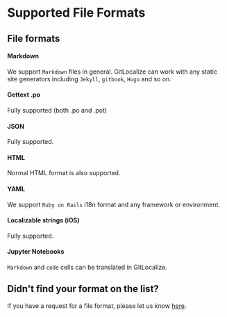 # Supported File Formats

## File formats

#### Markdown

We support `Markdown` files in general. GitLocalize can work with any static site generators including `Jekyll`, `gitbook`, `Hugo` and so on.

#### Gettext .po

Fully supported (both .po and .pot)

#### JSON

Fully supported.

#### HTML

Normal HTML format is also supported.

#### YAML

We support `Ruby on Rails` i18n format and any framework or environment.

#### Localizable strings (iOS)

Fully supported.

#### Jupyter Notebooks

`Markdown` and `code` cells can be translated in GitLocalize.

## Didn't find your format on the list?

If you have a request for a file format, please let us know [here](https://gitlocalize.com/inquiries/new).
